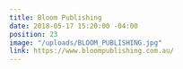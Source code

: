 ```yaml
---
title: Bloom Publishing
date: 2018-05-17 15:20:00 -04:00
position: 23
image: "/uploads/BLOOM_PUBLISHING.jpg"
link: https://www.bloompublishing.com.au/
---
```


